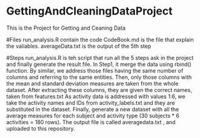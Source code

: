 # GettingAndCleaningDataProject
This is the Project for Getting and Ceaning Data

#Files
run_analysis.R contain the code
CodeBook.md is the file that explain the valiables.
averageData.txt is the  output of the 5th step

#Steps
run_analysis.R is teh script that run all the 5 steps ask in the project and finally generate the result file. 
In Step1, it merge the data using rbind() function. By similar, we address those files having the same number of columns and referring to the same entities.
Then, only those columns with the mean and standard deviation measures are taken from the whole dataset. After extracting these columns, they are given the correct names, taken from features.txt
As activity data is addressed with values 1:6, we take the activity names and IDs from activity_labels.txt and they are substituted in the dataset.
Finally, generate a new dataset with all the average measures for each subject and activity type (30 subjects * 6 activities = 180 rows). The output file is called averagedata.txt , and uploaded to this repository.
